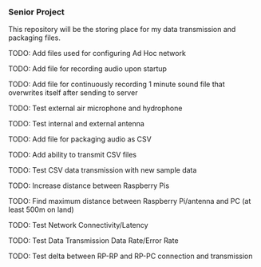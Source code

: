 ### Senior Project

This repository will be the storing place for my data transmission and packaging files.

TODO: Add files used for configuring Ad Hoc network

TODO: Add file for recording audio upon startup

TODO: Add file for continuously recording 1 minute sound file that overwrites itself after sending to server

TODO: Test external air microphone and hydrophone

TODO: Test internal and external antenna

TODO: Add file for packaging audio as CSV

TODO: Add ability to transmit CSV files

TODO: Test CSV data transmission with new sample data

TODO: Increase distance between Raspberry Pis

TODO: Find maximum distance between Raspberry Pi/antenna and PC (at least 500m on land)

TODO: Test Network Connectivity/Latency

TODO: Test Data Transmission Data Rate/Error Rate

TODO: Test delta between RP-RP and RP-PC connection and transmission
